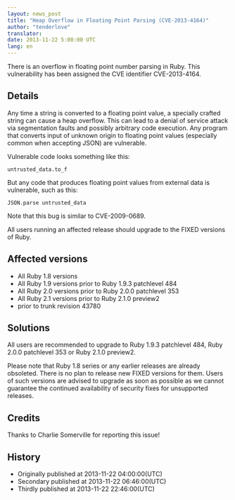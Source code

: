 ```yaml
---
layout: news_post
title: "Heap Overflow in Floating Point Parsing (CVE-2013-4164)"
author: "tenderlove"
translator:
date: 2013-11-22 5:00:00 UTC
lang: en
---
```


There is an overflow in floating point number parsing in Ruby. This
vulnerability has been assigned the CVE identifier CVE-2013-4164.

## Details

Any time a string is converted to a floating point value, a specially crafted
string can cause a heap overflow.  This can lead to a denial of service attack
via segmentation faults and possibly arbitrary code execution.  Any program
that converts input of unknown origin to floating point values (especially
common when accepting JSON) are vulnerable.

Vulnerable code looks something like this:

    untrusted_data.to_f

But any code that produces floating point values from external data is
vulnerable, such as this:

    JSON.parse untrusted_data

Note that this bug is similar to CVE-2009-0689.

All users running an affected release should upgrade to the FIXED versions
of Ruby.

## Affected versions

* All Ruby 1.8 versions
* All Ruby 1.9 versions prior to Ruby 1.9.3 patchlevel 484
* All Ruby 2.0 versions prior to Ruby 2.0.0 patchlevel 353
* All Ruby 2.1 versions prior to Ruby 2.1.0 preview2
* prior to trunk revision 43780

## Solutions

All users are recommended to upgrade to Ruby 1.9.3 patchlevel 484,
Ruby 2.0.0 patchlevel 353 or Ruby 2.1.0 preview2.

Please note that Ruby 1.8 series or any earlier releases are already
obsoleted.  There is no plan to release new FIXED versions for them.
Users of such versions are advised to upgrade as soon as possible as
we cannot guarantee the continued availability of security fixes for
unsupported releases.

## Credits

Thanks to Charlie Somerville for reporting this issue!

## History

* Originally published at 2013-11-22 04:00:00(UTC)
* Secondary published at 2013-11-22 06:46:00(UTC)
* Thirdly published at 2013-11-22 22:46:00(UTC)
